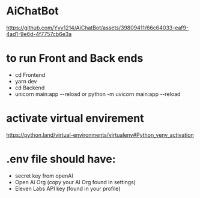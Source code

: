 # AiChatBot



https://github.com/Yvv1214/AiChatBot/assets/39809411/66c64033-eaf9-4ad1-9e6d-4f7757cb6e3a



# to run Front and Back ends
- cd Frontend
- yarn dev
- cd Backend
- unicorn main:app --reload or python -m uvicorn main:app --reload

# activate virtual envirement
https://python.land/virtual-environments/virtualenv#Python_venv_activation


# .env file should have:
- secret key from openAI
- Open Ai Org (copy your AI Org found in settings)
- Eleven Labs API key (found in your profile)
